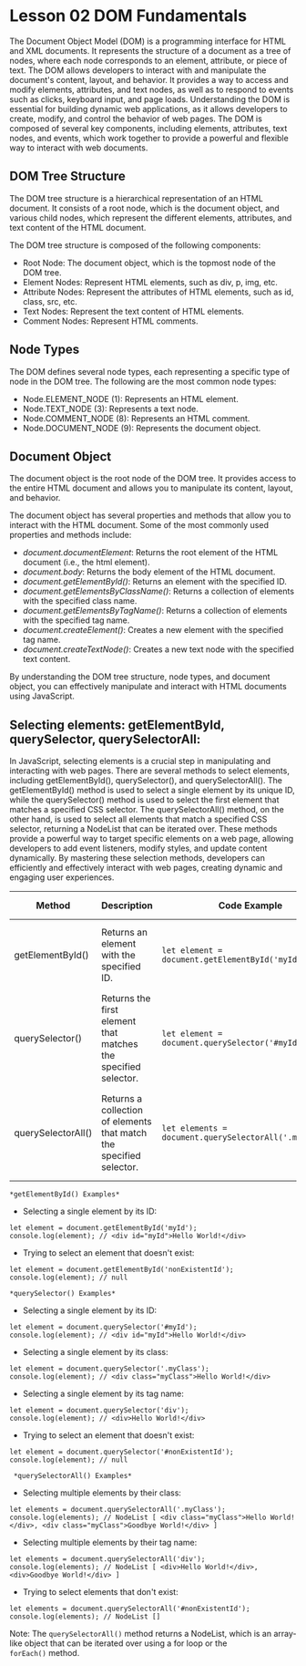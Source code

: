 # Lesson 02 DOM Fundamentals
The Document Object Model (DOM) is a programming interface for HTML and XML documents. It represents the structure of a document as a tree of nodes, where each node corresponds to an element, attribute, or piece of text. The DOM allows developers to interact with and manipulate the document's content, layout, and behavior. It provides a way to access and modify elements, attributes, and text nodes, as well as to respond to events such as clicks, keyboard input, and page loads. Understanding the DOM is essential for building dynamic web applications, as it allows developers to create, modify, and control the behavior of web pages. The DOM is composed of several key components, including elements, attributes, text nodes, and events, which work together to provide a powerful and flexible way to interact with web documents.

## DOM Tree Structure
The DOM tree structure is a hierarchical representation of an HTML document. It consists of a root node, which is the document object, and various child nodes, which represent the different elements, attributes, and text content of the HTML document.

The DOM tree structure is composed of the following components:
- Root Node: The document object, which is the topmost node of the DOM tree.
- Element Nodes: Represent HTML elements, such as div, p, img, etc.
- Attribute Nodes: Represent the attributes of HTML elements, such as id, class, src, etc.
- Text Nodes: Represent the text content of HTML elements.
- Comment Nodes: Represent HTML comments.

## Node Types
The DOM defines several node types, each representing a specific type of node in the DOM tree. The following are the most common node types:

- Node.ELEMENT_NODE (1): Represents an HTML element.
- Node.TEXT_NODE (3): Represents a text node.
- Node.COMMENT_NODE (8): Represents an HTML comment.
- Node.DOCUMENT_NODE (9): Represents the document object.

## Document Object
The document object is the root node of the DOM tree. It provides access to the entire HTML document and allows you to manipulate its content, layout, and behavior.

The document object has several properties and methods that allow you to interact with the HTML document. Some of the most commonly used properties and methods include:
- *document.documentElement*: Returns the root element of the HTML document (i.e., the html element).
- *document.body*: Returns the body element of the HTML document.
- *document.getElementById()*: Returns an element with the specified ID.
- *document.getElementsByClassName()*: Returns a collection of elements with the specified class name.
- *document.getElementsByTagName()*: Returns a collection of elements with the specified tag name.
- *document.createElement()*: Creates a new element with the specified tag name.
- *document.createTextNode()*: Creates a new text node with the specified text content.

By understanding the DOM tree structure, node types, and document object, you can effectively manipulate and interact with HTML documents using JavaScript.

## Selecting elements: getElementById, querySelector, querySelectorAll:
In JavaScript, selecting elements is a crucial step in manipulating and interacting with web pages. There are several methods to select elements, including getElementById(), querySelector(), and querySelectorAll(). The getElementById() method is used to select a single element by its unique ID, while the querySelector() method is used to select the first element that matches a specified CSS selector. The querySelectorAll() method, on the other hand, is used to select all elements that match a specified CSS selector, returning a NodeList that can be iterated over. These methods provide a powerful way to target specific elements on a web page, allowing developers to add event listeners, modify styles, and update content dynamically. By mastering these selection methods, developers can efficiently and effectively interact with web pages, creating dynamic and engaging user experiences.


| Method | Description | Code Example | Use Case |
| --- | --- | --- | --- |
| getElementById() | Returns an element with the specified ID. | ```let element = document.getElementById('myId');``` | Selecting a single element by its unique ID. |
| querySelector() | Returns the first element that matches the specified selector. | ```let element = document.querySelector('#myId');``` | Selecting a single element by its ID, class, tag name, or attribute. |
| querySelectorAll() | Returns a collection of elements that match the specified selector. | ```let elements = document.querySelectorAll('.myClass');``` | Selecting multiple elements by their class, tag name, or attribute. |

``` *getElementById() Examples* ```

- Selecting a single element by its ID:
```
let element = document.getElementById('myId');
console.log(element); // <div id="myId">Hello World!</div>
```
- Trying to select an element that doesn't exist:
```
let element = document.getElementById('nonExistentId');
console.log(element); // null
```

``` *querySelector() Examples* ```
- Selecting a single element by its ID:
```
let element = document.querySelector('#myId');
console.log(element); // <div id="myId">Hello World!</div>
```
- Selecting a single element by its class:
```
let element = document.querySelector('.myClass');
console.log(element); // <div class="myClass">Hello World!</div>
```
- Selecting a single element by its tag name:
```
let element = document.querySelector('div');
console.log(element); // <div>Hello World!</div>
```
- Trying to select an element that doesn't exist:
```
let element = document.querySelector('#nonExistentId');
console.log(element); // null
```

``` *querySelectorAll() Examples*```
- Selecting multiple elements by their class:
```
let elements = document.querySelectorAll('.myClass');
console.log(elements); // NodeList [ <div class="myClass">Hello World!</div>, <div class="myClass">Goodbye World!</div> ]
```
- Selecting multiple elements by their tag name:
```
let elements = document.querySelectorAll('div');
console.log(elements); // NodeList [ <div>Hello World!</div>, <div>Goodbye World!</div> ]
```
- Trying to select elements that don't exist:
```
let elements = document.querySelectorAll('#nonExistentId');
console.log(elements); // NodeList []
```
Note: The ```querySelectorAll()``` method returns a NodeList, which is an array-like object that can be iterated over using a for loop or the ```forEach()``` method.
